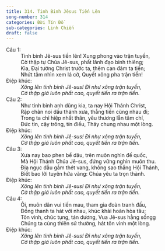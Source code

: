 ```yaml
---
title: 314. Tinh Binh Jêsus Tiến Lên
song-number: 314
categories: Đời Tín Đồ
sub-categories: Linh Chiến
draft: false
---
```

<dl><dt>Câu 1:</dt><dd data-verse="1">Tinh binh Jê-sus tiến lên! Xung phong vào trận tuyến, <br/>Cờ thập tự Chúa Jê-sus, phất lãnh đạo binh thiêng; <br/>Kìa, Ðại tướng Christ trước ta, thêm can đảm ta tiến; <br/>Nhứt tâm nhìn xem lá cờ, Quyết xông pha trận tiền! </dd><dt>Điệp khúc:</dt><dd data-chorus="1"><em>Xông lên tinh binh Jê-sus! Ði như xông trận tuyến, <br/>Cờ thập giá luôn phất cao, quyết tiến ra trận tiền. </em></dd><dt>Câu 2:</dt><dd data-verse="2">Như tinh binh anh dũng kia, ta nay Hội Thánh Christ, <br/>Rập chân noi dấu thánh xưa, thẳng tiến cùng nhau đi; <br/>Trong ta chỉ hiệp nhất thân, yêu thương lẫn tâm chí, <br/>Ðức tin, cậy trông, tín điều, Thảy chung nhau một lòng. </dd><dt>Điệp khúc:</dt><dd data-chorus="1"><em>Xông lên tinh binh Jê-sus! Ði như xông trận tuyến, <br/>Cờ thập giá luôn phất cao, quyết tiến ra trận tiền. </em></dd><dt>Câu 3:</dt><dd data-verse="3">Xưa nay bao phen bể dâu, trên muôn nghìn đế quốc, <br/>Mà Hội Thánh Chúa Jê-sus, đứng vững nghìn muôn thu. <br/>Địa ngục dẫu gầm thét vang, không sao thắng Hội Thánh, <br/>Biết bao lời tuyên hứa vàng: Chúa yêu ta trọn thành. </dd><dt>Điệp khúc:</dt><dd data-chorus="1"><em>Xông lên tinh binh Jê-sus! Ði như xông trận tuyến, <br/>Cờ thập giá luôn phất cao, quyết tiến ra trận tiền. </em></dd><dt>Câu 4:</dt><dd data-verse="4">Ôi, muôn dân vui tiến mau, tham gia đoàn tranh đấu, <br/>Ðồng thanh ta hát với nhau, khúc khải hoàn hòa tâu; <br/>Tôn vinh, chúc tụng, tán dương, Vua Jê-sus hằng sốngg <br/>Chúng ta cùng thiên sứ thường, hát tôn vinh một lòng. </dd><dt>Điệp khúc:</dt><dd data-chorus="1"><em>Xông lên tinh binh Jê-sus! Ði như xông trận tuyến, <br/>Cờ thập giá luôn phất cao, quyết tiến ra trận tiền. </em></dd></dl>